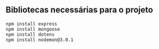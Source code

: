 ## Bibliotecas necessárias para o projeto

```
npm install express 
npm install mongoose 
npm install dotenv 
npm install nodemon@3.0.1
```

